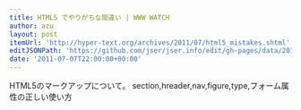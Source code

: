 ```yaml
---
title: HTML5 でやりがちな間違い | WWW WATCH
author: azu
layout: post
itemUrl: 'http://hyper-text.org/archives/2011/07/html5_mistakes.shtml'
editJSONPath: 'https://github.com/jser/jser.info/edit/gh-pages/data/2011/07/index.json'
date: '2011-07-07T22:00:00+00:00'
---
```

HTML5のマークアップについて。
section,hreader,nav,figure,type,フォーム属性の正しい使い方
